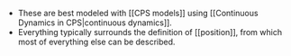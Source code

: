 * These are best modeled with [[CPS models]] using [[Continuous Dynamics in CPS|continuous dynamics]].
* Everything typically surrounds the definition of [[position]], from which most of everything else can be described.